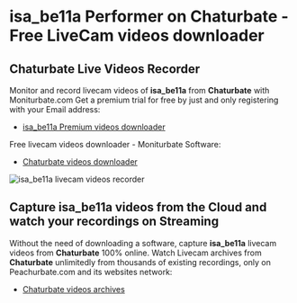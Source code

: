 # isa_be11a Performer on Chaturbate - Free LiveCam videos downloader

## Chaturbate Live Videos Recorder

Monitor and record livecam videos of **isa_be11a** from **Chaturbate** with Moniturbate.com
Get a premium trial for free by just and only registering with your Email address:
* [isa_be11a Premium videos downloader](https://moniturbate.com/request-demo-licence-key.html)

Free livecam videos downloader - Moniturbate Software:
* [Chaturbate videos downloader](https://moniturbate.com/moniturbate-download-software.html)

![isa_be11a livecam videos recorder](https://peachurnet.com/templates/moniturbate-software.png)


## Capture isa_be11a videos from the Cloud and watch your recordings on Streaming

Without the need of downloading a software, capture **isa_be11a** livecam videos from **Chaturbate** 100% online.
Watch Livecam archives from **Chaturbate** unlimitedly from thousands of existing recordings, only on Peachurbate.com and its websites network:
* [Chaturbate videos archives](https://peachurnet.com/)